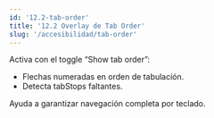 ```yaml
---
id: '12.2-tab-order'
title: '12.2 Overlay de Tab Order'
slug: '/accesibilidad/tab-order'
---
```


Activa con el toggle “Show tab order”:

- Flechas numeradas en orden de tabulación.
- Detecta tabStops faltantes.

Ayuda a garantizar navegación completa por teclado.